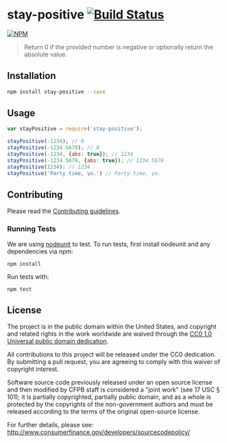 # stay-positive [![Build Status](https://secure.travis-ci.org/cfpb/stay-positive.png?branch=master)](http://travis-ci.org/cfpb/stay-positive)

[![NPM](https://nodei.co/npm/stay-positive.png?downloads=true)](https://nodei.co/npm/stay-positive/)

> Return 0 if the provided number is negative or optionally return the absolute value.

## Installation

```sh
npm install stay-positive --save
```

## Usage

```javascript
var stayPositive = require('stay-positive');

stayPositive(-1234); // 0
stayPositive(-1234.5678); // 0
stayPositive(-1234, {abs: true}); // 1234
stayPositive(-1234.5678, {abs: true}); // 1234.5678
stayPositive(1234): // 1234
stayPositive('Party time, yo.') // Party time, yo.
```

## Contributing

Please read the [Contributing guidelines](CONTRIBUTING.md).

### Running Tests

We are using [nodeunit](https://github.com/caolan/nodeunit) to test. To run tests, first install nodeunit and any dependencies via npm:

```
npm install
```

Run tests with:

```
npm test
```

## License

The project is in the public domain within the United States, and
copyright and related rights in the work worldwide are waived through
the [CC0 1.0 Universal public domain dedication](http://creativecommons.org/publicdomain/zero/1.0/).

All contributions to this project will be released under the CC0
dedication. By submitting a pull request, you are agreeing to comply
with this waiver of copyright interest.

Software source code previously released under an open source license and then modified by CFPB staff is considered a "joint work" (see 17 USC § 101); it is partially copyrighted, partially public domain, and as a whole is protected by the copyrights of the non-government authors and must be released according to the terms of the original open-source license.

For further details, please see: http://www.consumerfinance.gov/developers/sourcecodepolicy/
